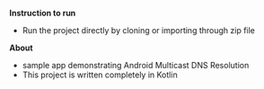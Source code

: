 **Instruction to run**
- Run the project directly by cloning or importing through zip file

**About**
- sample app demonstrating Android Multicast DNS Resolution
- This project is written completely in Kotlin
